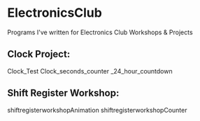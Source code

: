 # ElectronicsClub
Programs I've written for Electronics Club Workshops &amp; Projects

## Clock Project:

Clock_Test
Clock_seconds_counter
_24_hour_countdown

## Shift Register Workshop:

shiftregisterworkshopAnimation
shiftregisterworkshopCounter
